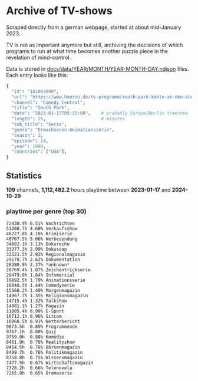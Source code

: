 # Archive of TV-shows

Scraped directly from a german webpage, started at about mid-January 2023.

TV is not as important anymore but still, archiving the decisions of which programs to run at what time
becomes another puzzle piece in the revelation of mind-control.. 

Data is stored in [docs/data/YEAR/MONTH/YEAR-MONTH-DAY.ndjson](docs/data/) files. 
Each entry looks like this:

```python
{
  "id": "181043890", 
  "url": "https://www.hoerzu.de/tv-programm/south-park-kohle-an-den-chefkoch/bid_181043890/", 
  "channel": "Comedy Central", 
  "title": "South Park", 
  "date": "2023-01-17T05:15:00",    # probably Europe/Berlin timezone 
  "length": 25,                     # minutes 
  "sub_title": "Serie", 
  "genre": "Erwachsenen-Animationsserie", 
  "season": 2, 
  "episode": 14, 
  "year": 1998, 
  "countries": ["USA"],
}
```

## Statistics

**109** channels, **1,112,482.2** hours playtime between **2023-01-17** and **2024-10-29**


### playtime per genre (top 30)

    72430.9h 6.51% Nachrichten
    51208.7h 4.60% Verkaufsshow
    46227.8h 4.16% Krimiserie
    40767.5h 3.66% Werbesendung
    34802.1h 3.13% Dokureihe
    33277.3h 2.99% Dokusoap
    32521.5h 2.92% Regionalmagazin
    29178.7h 2.62% Dokumentation
    26380.9h 2.37% *unknown*
    20769.4h 1.87% Zeichentrickserie
    20479.0h 1.84% Infomercial
    19892.5h 1.79% Animationsserie
    16040.5h 1.44% Comedyserie
    15560.2h 1.40% Morgenmagazin
    14967.7h 1.35% Religionsmagazin
    14715.4h 1.32% Talkshow
    14081.1h 1.27% Magazin
    11005.4h 0.99% E-Sport
    10712.1h 0.96% Sitcom
    10068.5h 0.91% Wetterbericht
    9873.5h  0.89% Programmende
    9767.1h  0.88% Quiz
    9759.0h  0.88% Komödie
    8461.9h  0.76% Realityshow
    8454.5h  0.76% Börsenmagazin
    8409.7h  0.76% Politikmagazin
    8358.8h  0.75% Wissensmagazin
    7477.5h  0.67% Wirtschaftsmagazin
    7328.2h  0.66% Telenovela
    7265.8h  0.65% Dramaserie
